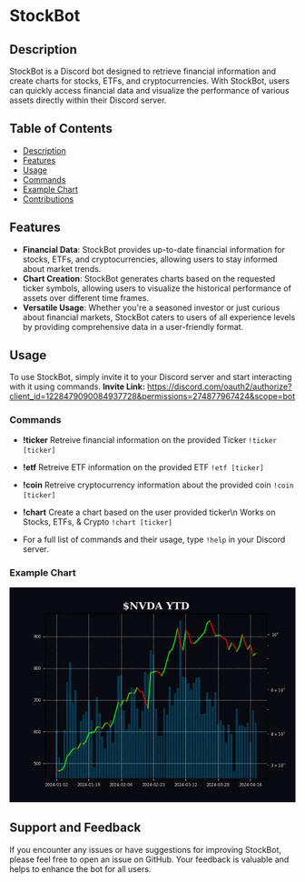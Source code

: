 # StockBot

## Description

StockBot is a Discord bot designed to retrieve financial information and create charts for stocks, ETFs, and cryptocurrencies.
With StockBot, users can quickly access financial data and visualize the performance of various assets directly within their Discord server.

## Table of Contents

- [Description](#description)
- [Features](#features)
- [Usage](#usage)
- [Commands](#commands)
- [Example Chart](#example-chart)
- [Contributions](#contributions)

## Features

- **Financial Data**: StockBot provides up-to-date financial information for stocks, ETFs, and cryptocurrencies, allowing users to stay informed about market trends.
- **Chart Creation**: StockBot generates charts based on the requested ticker symbols, allowing users to visualize the historical performance of assets over different time frames.
- **Versatile Usage**: Whether you're a seasoned investor or just curious about financial markets, StockBot caters to users of all experience levels by providing comprehensive data in a user-friendly format.

## Usage

To use StockBot, simply invite it to your Discord server and start interacting with it using commands.
**Invite Link:** https://discord.com/oauth2/authorize?client_id=1228479090084937728&permissions=274877967424&scope=bot

### Commands

- **!ticker** Retreive financial information on the provided Ticker
  `!ticker [ticker]`
- **!etf** Retreive ETF information on the provided ETF
  `!etf [ticker]`
- **!coin** Retreive cryptocurrency information about the provided coin
  `!coin [ticker]`
- **!chart** Create a chart based on the user provided ticker\n Works on Stocks, ETFs, & Crypto
  `!chart [ticker]`

- For a full list of commands and their usage, type `!help` in your Discord server.

### Example Chart

![ExampleNvidaChart](example_chart.png)

## Support and Feedback

If you encounter any issues or have suggestions for improving StockBot, please feel free to open an issue on GitHub. Your feedback is valuable and helps to enhance the bot for all users.
